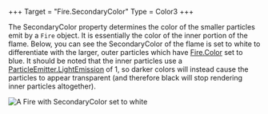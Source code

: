 +++
Target = "Fire.SecondaryColor"
Type = Color3
+++

The SecondaryColor property determines the color of the smaller particles emit by a `Fire` object. It is essentially the color of the inner portion of the flame. Below, you can see the SecondaryColor of the flame is set to white to differentiate with the larger, outer particles which have [Fire.Color](https://developer.roblox.com/api-reference/property/Fire/Color) set to blue. It should be noted that the inner particles use a [ParticleEmitter.LightEmission](https://developer.roblox.com/api-reference/property/ParticleEmitter/LightEmission) of 1, so darker colors will instead cause the particles to appear transparent (and therefore black will stop rendering inner particles altogether).![A Fire with SecondaryColor set to white][1][1]: https://developer.roblox.com/assets/blt925890091ac70b39/Fire_Colors.png